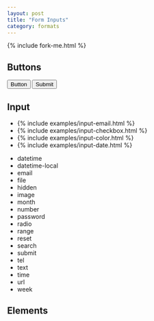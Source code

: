 ```yaml
---
layout: post
title: "Form Inputs"
category: formats
---
```


{% include fork-me.html %}


## Buttons

<button type="button">Button</button>
<input type="submit" value="Submit">

## Input

<ul class="unstyled">
  <li>{% include examples/input-email.html %}</li>
  <li>{% include examples/input-checkbox.html %}</li>
  <li>{% include examples/input-color.html %}</li>
  <li>{% include examples/input-date.html %}</li>
</ul>


- datetime
- datetime-local
- email
- file
- hidden
- image
- month
- number
- password
- radio
- range
- reset
- search
- submit
- tel
- text
- time
- url
- week

## Elements
